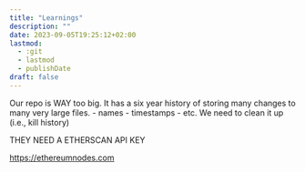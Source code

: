 ```yaml
---
title: "Learnings"
description: ""
date: 2023-09-05T19:25:12+02:00
lastmod:
  - :git
  - lastmod
  - publishDate
draft: false
---
```


Our repo is WAY too big. It has a six year history of storing many changes to many very large files.
    - names
    - timestamps
    - etc.
We need to clean it up (i.e., kill history)

THEY NEED A ETHERSCAN API KEY 


https://ethereumnodes.com
